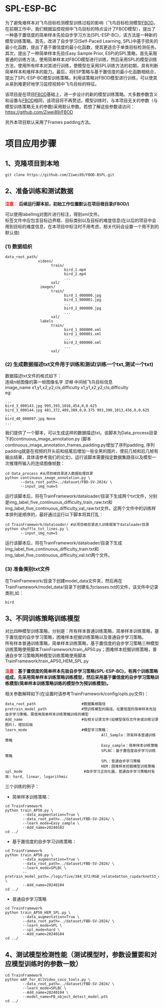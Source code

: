 # SPL-ESP-BC
为了避免难样本对飞鸟目标检测模型训练过程的影响（飞鸟目标检测模型[FBOD](https://github.com/Ziwei89/FBOD)，在前期工作中，我们根据监控视频中飞鸟目标的特点设计了FBOD模型），提出了一种基于置信度的简单样本先验自步学习方法(SPL-ESP-BC)，该方法是一种新的模型训练策略。首先，改进了自步学习(Self-Paced Learning, SPL)中基于损失的最小化函数，提出了基于置信度的最小化函数，使其更适合于单类目标检测任务。其次，提出了一种简单样本先验(Easy Sample Prior, ESP)的SPL策略，首先采用普通的训练方法，使用简单样本对FBOD模型进行训练，然后采用SPL的模型训练方法，使用所有样本对其进行训练，使模型在采用SPL训练方法的初期，具有判断简单样本和难样本的能力。最后，将ESP策略与基于置信度的最小化函数相结合，提出了SPL-ESP-BC模型训练策略，利用该策略对FBOD模型进行训练，可以使其从易到难更好地学习监控视频中飞鸟目标的特征。  


该项目是在项目[FBOD](https://github.com/Ziwei89/FBOD)基础上，进一步设计的新的模型训练策略。大多数参数含义和设置与[FBOD](https://github.com/Ziwei89/FBOD)相同，该项目将不再赘述。模型训练时，与本项目无关的参数（与模型训练策略无关的参数)采用默认参数。若想了解这些参数请访问：https://github.com/Ziwei89/FBOD  

另外本项目默认采用了Frames padding方法。  

# 项目应用步骤

## 1、克隆项目到本地
```
git clone https://github.com/Ziwei89/FBOD-BSPL.git
```
## 2、准备训练和测试数据
**<font color=red>注意：</font> 后续运行脚本前，初始工作位置默认在项目根目录(FBOD/)**

可以使用labelImg对图片进行标注，得到xml文件。  
标签文件中应包含目标边界框、目标类别以及目标的难度信息(在以后的项目中会用到目标的难度信息，在本项目中标注时不用考虑，相关代码会设置一个用不到的默认值)

### (1) 数据组织
```  
data_root_path/  
               videos/
                     train/
                           bird_1.mp4
                           bird_2.mp4
                           ...  
                     val/
                images/
                     train/  
                           bird_1_000000.jpg  
                           bird_1_000001.jpg  
                           ...  
                           bird_2_000000.jpg  
                           ...  
                     val/
                labels
                     train/  
                           bird_1_000000.xml  
                           bird_1_000001.xml  
                           ...
                           bird_2_000000.xml
                           ...  
                     val/
```  
### (2) 生成数据描述txt文件用于训练和测试(训练一个txt,测试一个txt)
数据描述txt文件的格式如下：  
连续n帧图像的第一帧图像名字 *空格* 中间帧飞鸟目标信息  
image_name x1,y1,x2,y2,cls,difficulty x1,y1,x2,y2,cls,difficulty  
eg:  
```
...  
bird_3_000143.jpg 995,393,1016,454,0,0.625
bird_3_000144.jpg 481,372,489,389,0,0.375 993,390,1013,456,0,0.625
...  
bird_40_000097.jpg None
...
```
我们提供了一个脚本，可以生成这样的数据描述txt。该脚本为Data_process目录下的continuous_image_annotation.py (脚本continuous_image_annotation_frames_padding.py增加了序列padding, 序列padding就是在视频的开头前和结尾后增加一些全黑的图片，使前几帧和后几帧有输出结果，具体请参考我们的论文)，运行该脚本需要指定数据集路径以及模型一次推理所输入的连续图像帧数：  
```
cd Data_process #从项目根目录进入数据处理目录
python continuous_image_annotation.py \
       --data_root_path=../dataset/FBD-SV-2024/ \
       --input_img_num=5
```
运行该脚本后，将在TrainFramework/dataloader/目录下生成两个txt文件，分别是img_label_five_continuous_difficulty_train_raw.txt和img_label_five_continuous_difficulty_val_raw.txt文件。这两个文件中的训练样本排列是顺序的，最好通过运行以下脚本将其打乱：  
```
cd TrainFramework/dataloader/ #从项目根目录进入训练框架下dataloader目录
python shuffle_txt_lines.py \
       --input_img_num=5
```
运行该脚本后，将在TrainFramework/dataloader/目录下生成img_label_five_continuous_difficulty_train.txt和img_label_five_continuous_difficulty_val.txt两个文件。
### (3) 准备类别txt文件
在TrainFramework/目录下创建model_data文件夹，然后再在TrainFramework/model_data/目录下创建名为classes.txt的文件，该文件中记录类别,如：
```
bird
```

## 3、不同训练策略训练模型
对比四种模型训练策略，分别是：所有样本普通训练策略，简单样本训练策略，基于置信度的自步学习策略，困难样本挖掘训练策略以及普通自步学习策略。  
所有样本普通训练策略，简单样本训练策略，基于置信度的自步学习策略三种模型训练策略使用脚本TrainFramework/train_AP50.py；困难样本挖掘训练策略，普通自步学习策略两种模型训练策略使用脚本TrainFramework/train_AP50_HEM_SPL.py  

**<font color=red>注意：</font>基于置信度的简单样本先验自步学习策略(SPL-ESP-BC)，有两个训练策略组成，先采用简单样本训练策略训练模型，然后采用基于置信度的自步学习策略训练模型(简单样本训练策略训练的模型作为预训练模型)。**

相关参数解释如下(在设置时请参考TrainFramework/config/opts.py文件)：  
```
data_root_path                     #数据集根路径
pretrain_model_path                #预训练模型的路径。在置信度的简单样本先验自步学习策略，需使用简单样本训练策略训练的模型
Add_name                           #在相关记录文件(如模型保存文件夹或训练记录图片)，增加后缀
learn_mode                         #模型学习策略：
                                            All_Sample：所有样本普通训练策略
                                            Easy_sample：简单样本训练策略
                                            SPLBC：基于置信度自步学习训练策略
                                            SPL：普通自步学习策略
                                            HEM：困难样本挖掘模型训练策略
spl_mode                            #自步学习正则化器，普通自步学习策略时有效: hard, linear, logarithmic
```
三个训练的例子：  
* 简单样本训练策略： 
```
cd TrainFramework
python train_AP50.py \
        --data_augmentation=True \
        --data_root_path=../dataset/FBD-SV-2024/ \
        --learn_mode=Easy_sample \
        --Add_name=20240102
cd ../
```

* 基于置信度的自步学习训练策略： 
```
cd TrainFramework
python train_AP50.py \
        --data_augmentation=True \
        --data_root_path=../dataset/FBD-SV-2024/ \
        --learn_mode=SPLBC \
        --pretrain_model_path=./logs/five/384_672/RGB_relatedatten_cspdarknet53_concat_Easy_Sample_aa_20240102/FB_object_detect_model.pth \
        --Add_name=20240104
cd ../
```
* 普通自步学习策略 
```
cd TrainFramework
python train_AP50_HEM_SPL.py \
        --data_augmentation=True \
        --data_root_path=../dataset/FBD-SV-2024/ \
        --learn_mode=SPL \
        --spl_mode=hard \
        --Add_name=20240104
cd ../
```
## 4、测试模型检测性能（测试模型时，参数设置要和对应模型训练时的参数一致）
```
cd TrainFramework
python mAP_for_AllVideo_coco_tools.py \
        --data_root_path=../dataset/FBD-SV-2024/ \
        --learn_mode=SPLBC \
        --Add_name=20240104 \
        --model_name=FB_object_detect_model.pth
cd ../
```